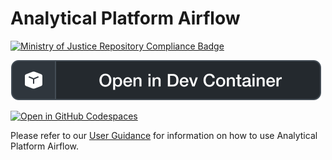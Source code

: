 # Analytical Platform Airflow

[![Ministry of Justice Repository Compliance Badge](https://github-community.service.justice.gov.uk/repository-standards/api/analytical-platform-airflow/badge)](https://github-community.service.justice.gov.uk/repository-standards/analytical-platform-airflow)

[![Open in Dev Container](https://raw.githubusercontent.com/ministryofjustice/.devcontainer/refs/heads/main/contrib/badge.svg)](https://vscode.dev/redirect?url=vscode://ms-vscode-remote.remote-containers/cloneInVolume?url=https://github.com/ministryofjustice/analytical-platform-airflow)

[![Open in GitHub Codespaces](https://github.com/codespaces/badge.svg)](https://codespaces.new/ministryofjustice/analytical-platform-airflow)

Please refer to our [User Guidance](https://user-guidance.analytical-platform.service.justice.gov.uk/services/airflow) for information on how to use Analytical Platform Airflow.
